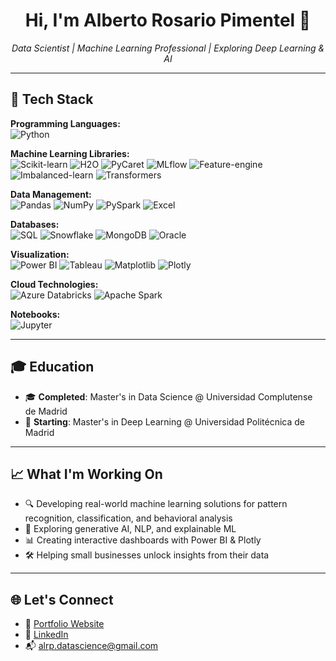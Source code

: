 <h1 align="center">Hi, I'm Alberto Rosario Pimentel 👋</h1>

<p align="center">
  <em>Data Scientist | Machine Learning Professional | Exploring Deep Learning & AI  </em>
</p>

---

## 🧰  Tech Stack

**Programming Languages:**  
![Python](https://img.shields.io/badge/Python-3776AB?style=flat&logo=python&logoColor=white)

**Machine Learning Libraries:**  
![Scikit-learn](https://img.shields.io/badge/Scikit--learn-F7931E?style=flat&logo=scikit-learn&logoColor=white) 
![H2O](https://img.shields.io/badge/H2O.ai-000000?style=flat&logo=h2o.ai&logoColor=yellow) 
![PyCaret](https://img.shields.io/badge/PyCaret-3C3C3C?style=flat&logo=python&logoColor=white) 
![MLflow](https://img.shields.io/badge/MLflow-0194E2?style=flat&logo=mlflow&logoColor=white) 
![Feature-engine](https://img.shields.io/badge/Feature--engine-525252?style=flat&logo=python&logoColor=white) 
![Imbalanced-learn](https://img.shields.io/badge/Imbalanced--learn-008080?style=flat&logo=python&logoColor=white) 
![Transformers](https://img.shields.io/badge/Transformers-FF4785?style=flat&logo=huggingface&logoColor=white)

**Data Management:**  
![Pandas](https://img.shields.io/badge/Pandas-150458?style=flat&logo=pandas&logoColor=white) 
![NumPy](https://img.shields.io/badge/Numpy-013243?style=flat&logo=numpy&logoColor=white) 
![PySpark](https://img.shields.io/badge/PySpark-E25A1C?style=flat&logo=apachespark&logoColor=white) 
![Excel](https://img.shields.io/badge/Excel-217346?style=flat&logo=microsoft-excel&logoColor=white)

**Databases:**  
![SQL](https://img.shields.io/badge/SQL-4479A1?style=flat&logo=postgresql&logoColor=white) 
![Snowflake](https://img.shields.io/badge/Snowflake-56B9DA?style=flat&logo=snowflake&logoColor=white) 
![MongoDB](https://img.shields.io/badge/MongoDB-47A248?style=flat&logo=mongodb&logoColor=white) 
![Oracle](https://img.shields.io/badge/Oracle-F80000?style=flat&logo=oracle&logoColor=white)

**Visualization:**  
![Power BI](https://img.shields.io/badge/Power%20BI-F2C811?style=flat&logo=powerbi&logoColor=black) 
![Tableau](https://img.shields.io/badge/Tableau-E97627?style=flat&logo=tableau&logoColor=white) 
![Matplotlib](https://img.shields.io/badge/Matplotlib-11557C?style=flat&logo=python&logoColor=white) 
![Plotly](https://img.shields.io/badge/Plotly-3F4F75?style=flat&logo=plotly&logoColor=white)

**Cloud Technologies:**  
![Azure Databricks](https://img.shields.io/badge/Azure%20Databricks-F25022?style=flat&logo=microsoftazure&logoColor=white) 
![Apache Spark](https://img.shields.io/badge/Apache%20Spark-E25A1C?style=flat&logo=apachespark&logoColor=white)

**Notebooks:**  
![Jupyter](https://img.shields.io/badge/Jupyter-F37626?style=flat&logo=jupyter&logoColor=white)


---

## 🎓 Education

- 🎓 **Completed**: Master's in Data Science @ Universidad Complutense de Madrid  
- 🚀 **Starting**: Master's in Deep Learning @ Universidad Politécnica de Madrid  

---

## 📈 What I'm Working On

- 🔍 Developing real-world machine learning solutions for pattern recognition, classification, and behavioral analysis  
- 🤖 Exploring generative AI, NLP, and explainable ML  
- 📊 Creating interactive dashboards with Power BI & Plotly  
- 🛠️ Helping small businesses unlock insights from their data  


---

## 🌐 Let's Connect

- 🔗 [Portfolio Website](https://albertorp-ds.github.io/portfolio/)
- 💼 [LinkedIn](https://linkedin.com/in/albertorp-ds)
- 📬 alrp.datascience@gmail.com


